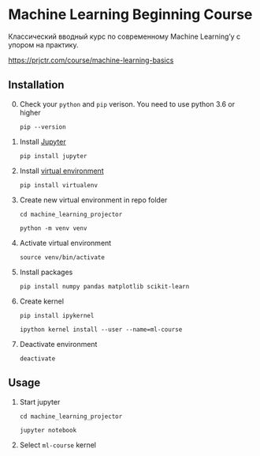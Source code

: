 # Machine Learning Beginning Course

Классический вводный курс по современному Machine Learning’у с упором на практику.

https://prjctr.com/course/machine-learning-basics

## Installation

0. Check your `python` and `pip` verison. You need to use python 3.6 or higher

    `pip --version`

1. Install [Jupyter](https://jupyter.org/install)

    `pip install jupyter`
2. Install [virtual environment](https://packaging.python.org/guides/installing-using-pip-and-virtual-environments/)

    `pip install virtualenv`

3. Create new virtual environment in repo folder

    `cd machine_learning_projector`

    `python -m venv venv`

4. Activate virtual environment

    `source venv/bin/activate`

5. Install packages

    `pip install numpy pandas matplotlib scikit-learn`

6. Create kernel

    `pip install ipykernel`

    `ipython kernel install --user --name=ml-course`

7. Deactivate environment

    `deactivate`

## Usage

1. Start jupyter

    `cd machine_learning_projector`

    `jupyter notebook`

2. Select `ml-course` kernel
